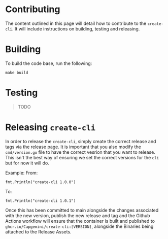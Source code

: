 # Contributing

The content outlined in this page will detail how to contribute to the `create-cli`. It will include instructions on building, testing and releasing.

# Building

To build the code base, run the following:

```shell
make build 
```

# Testing

> TODO


# Releasing `create-cli`

In order to release the `create-cli`, simply create the correct release and tags via the release page. It is important that you also modify the `cmd/version.go` file to have the correct vesrion that you want to release. This isn't the best way of ensuring we set the correct versions for the `cli` but for now it will do.

Example:
From:

```golang
fmt.Println("create-cli 1.0.0")
```

To:

```golang
fmt.Println("create-cli 1.0.1")
```

Once this has been committed to main alongside the changes associated with the new version, publish the new release and tag and the Github Actions workflow will ensure that the container is built and published to `ghcr.io/Capgemini/create-cli:[VERSION]`, alongside the Binaries being attached to the Release Assets.
